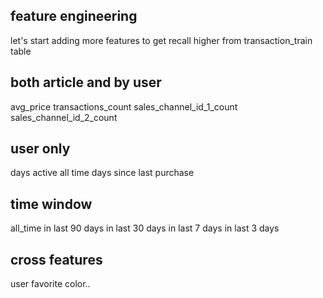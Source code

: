 ## feature engineering

let's start adding more features to get recall higher
from transaction_train table

## both article and by user
avg_price 
transactions_count 
sales_channel_id_1_count 
sales_channel_id_2_count 

## user only
days active all time
days since last purchase

## time window
all_time
in last 90 days
in last 30 days
in last 7 days
in last 3 days



## cross features

user favorite color..
